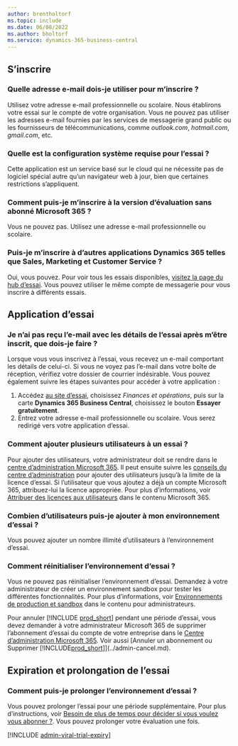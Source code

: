 ```yaml
---
author: brentholtorf
ms.topic: include
ms.date: 06/08/2022
ms.author: bholtorf
ms.service: dynamics-365-business-central
---
```

## <a name="sign-up"></a>S’inscrire

### <a name="which-email-address-i-should-use-to-sign-up"></a>Quelle adresse e-mail dois-je utiliser pour m’inscrire ?

Utilisez votre adresse e-mail professionnelle ou scolaire. Nous établirons votre essai sur le compte de votre organisation. Vous ne pouvez pas utiliser les adresses e-mail fournies par les services de messagerie grand public ou les fournisseurs de télécommunications, comme *outlook.com*, *hotmail.com*, *gmail.com*, etc.  

### <a name="what-are-the-system-requirements-for-the-trial"></a>Quelle est la configuration système requise pour l’essai ?

Cette application est un service basé sur le cloud qui ne nécessite pas de logiciel spécial autre qu’un navigateur web à jour, bien que certaines restrictions s’appliquent.  

### <a name="how-do-i-sign-up-for-the-trial-without-a-microsoft-365-tenant"></a>Comment puis-je m’inscrire à la version d’évaluation sans abonné Microsoft 365 ?

Vous ne pouvez pas. Utilisez une adresse e-mail professionnelle ou scolaire.

### <a name="can-i-sign-up-for-other-dynamics-365-apps-such-as-sales-marketing-and-customer-service"></a>Puis-je m’inscrire à d’autres applications Dynamics 365 telles que Sales, Marketing et Customer Service ?

Oui, vous pouvez. Pour voir tous les essais disponibles, [visitez la page du hub d’essai](https://dynamics.microsoft.com/dynamics-365-free-trial). Vous pouvez utiliser le même compte de messagerie pour vous inscrire à différents essais.<!-- However, it is not possible to have multiple apps on the same trial site. Each trial will be on a different org and URL. The trial data won’t be shared across apps.-->

## <a name="trial-app"></a>Application d’essai

### <a name="i-didnt-receive-the-trial-details-email-after-signing-up-what-should-i-do"></a>Je n’ai pas reçu l’e-mail avec les détails de l’essai après m’être inscrit, que dois-je faire ?

Lorsque vous vous inscrivez à l’essai, vous recevez un e-mail comportant les détails de celui-ci. Si vous ne voyez pas l’e-mail dans votre boîte de réception, vérifiez votre dossier de courrier indésirable. Vous pouvez également suivre les étapes suivantes pour accéder à votre application :

1. Accédez [au site d’essai](https://go.microsoft.com/fwlink/?linkid=847861), choisissez *Finances et opérations*, puis sur la carte **Dynamics 365 Business Central**, choisissez le bouton **Essayer gratuitement**.  
2. Entrez votre adresse e-mail professionnelle ou scolaire. Vous serez redirigé vers votre application d’essai.  

### <a name="how-do-i-add-more-users-to-a-trial"></a>Comment ajouter plusieurs utilisateurs à un essai ?

Pour ajouter des utilisateurs, votre administrateur doit se rendre dans le [centre d’administration Microsoft 365](https://admin.microsoft.com). Il peut ensuite suivre les [conseils du centre d’administration](/microsoft-365/admin/add-users/add-users) pour ajouter des utilisateurs jusqu’à la limite de la licence d’essai. Si l’utilisateur que vous ajoutez a déjà un compte Microsoft 365, attribuez-lui la licence appropriée. Pour plus d’informations, voir [Attribuer des licences aux utilisateurs](/microsoft-365/admin/manage/assign-licenses-to-users) dans le contenu Microsoft 365.

### <a name="how-many-users-can-i-add-to-my-trial-environment"></a>Combien d’utilisateurs puis-je ajouter à mon environnement d’essai ?

Vous pouvez ajouter un nombre illimité d’utilisateurs à l’environnement d’essai.

### <a name="how-do-i-reset-the-trial-environment"></a>Comment réinitialiser l’environnement d’essai ?

Vous ne pouvez pas réinitialiser l’environnement d’essai. Demandez à votre administrateur de créer un environnement sandbox pour tester les différentes fonctionnalités. Pour plus d’informations, voir [Environnements de production et sandbox](/dynamics365/business-central/dev-itpro/administration/environment-types) dans le contenu pour administrateurs.  

Pour annuler [!INCLUDE [prod_short](prod_short.md)] pendant une période d’essai, vous devez demander à votre administrateur Microsoft 365 de supprimer l’abonnement d’essai du compte de votre entreprise dans le [Centre d’administration Microsoft 365](https://admin.microsoft.com/). Voir aussi [Annuler un abonnement ou Supprimer [!INCLUDE[prod_short](prod_short.md)]](../admin-cancel.md).  

## <a name="trial-expiration-and-extension"></a>Expiration et prolongation de l’essai

### <a name="how-do-i-extend-the-trial"></a>Comment puis-je prolonger l’environnement d’essai ?

Vous pouvez prolonger l’essai pour une période supplémentaire. Pour plus d’instructions, voir [Besoin de plus de temps pour décider si vous voulez vous abonner ?](../admin-extend-trial.md). Vous pouvez prolonger votre évaluation une fois.

[!INCLUDE [admin-viral-trial-expiry](admin-viral-trial-expiry.md)]
